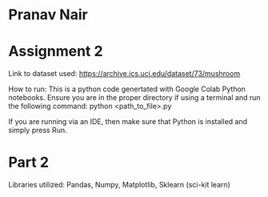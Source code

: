 # Pranav Nair
# Assignment 2

Link to dataset used: https://archive.ics.uci.edu/dataset/73/mushroom 

How to run: This is a python code genertated with Google Colab Python notebooks. Ensure you are in the proper directory if using a terminal and run the following command: python <path_to_file>.py

If you are running via an IDE, then make sure that Python is installed and simply press Run.

# Part 2

Libraries utilized: 
Pandas, Numpy, Matplotlib, Sklearn (sci-kit learn)
